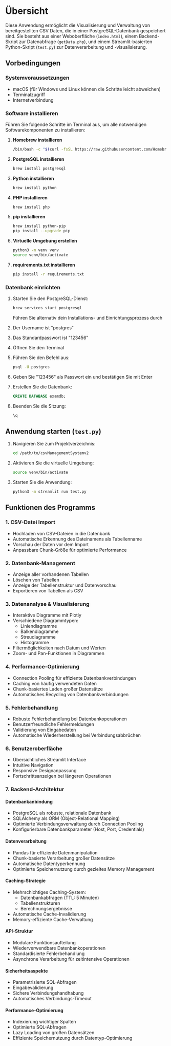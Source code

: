 # Übersicht

Diese Anwendung ermöglicht die Visualisierung und Verwaltung von bereitgestellten CSV Daten, die in einer PostgreSQL-Datenbank gespeichert sind. Sie besteht aus einer Weboberfläche (`index.html`), einem Backend-Skript zur Datenabfrage (`getData.php`), und einem Streamlit-basierten Python-Skript (`test.py`) zur Datenverarbeitung und -visualisierung.

## Vorbedingungen

### Systemvoraussetzungen

- macOS (für Windows und Linux können die Schritte leicht abweichen)
- Terminalzugriff
- Internetverbindung

### Software installieren

Führen Sie folgende Schritte im Terminal aus, um alle notwendigen Softwarekomponenten zu installieren:

1. **Homebrew installieren**  
   ```bash
   /bin/bash -c "$(curl -fsSL https://raw.githubusercontent.com/Homebrew/install/HEAD/install.sh)"
   ```

2. **PostgreSQL installieren**  
   ```bash
   brew install postgresql
   ```

3. **Python installieren**  
   ```bash
   brew install python
   ```

4. **PHP installieren**  
   ```bash
   brew install php
   ```

5. **pip installieren**  
   ```bash
   brew install python-pip
   pip install --upgrade pip
   ```

6. **Virtuelle Umgebung erstellen**  
   ```bash
   python3 -m venv venv
   source venv/bin/activate
   ```

7. **requirements.txt installieren**  
   ```bash
   pip install -r requirements.txt
   ```

### Datenbank einrichten

1. Starten Sie den PostgreSQL-Dienst:
   ```bash
   brew services start postgresql
   ```
   Führen Sie alternativ dein Installations- und Einrichtungsprozess durch

2. Der Username ist "postgres"
3. Das Standardpasswort ist "123456"
4. Öffnen Sie den Terminal
5. Führen Sie den Befehl aus:
   ```bash
   psql -U postgres
   ```
6. Geben Sie "123456" als Passwort ein und bestätigen Sie mit Enter
7. Erstellen Sie die Datenbank:
   ```sql
   CREATE DATABASE examdb;
   ```
8. Beenden Sie die Sitzung:
   ```sql
   \q
   ```

## Anwendung starten (`test.py`)

1. Navigieren Sie zum Projektverzeichnis:
   ```bash
   cd /path/to/csvManagementSystemv2
   ```
2. Aktivieren Sie die virtuelle Umgebung:
   ```bash
   source venv/bin/activate
   ```
3. Starten Sie die Anwendung:
   ```bash
   python3 -m streamlit run test.py
   ```

## Funktionen des Programms

### 1. CSV-Datei Import
- Hochladen von CSV-Dateien in die Datenbank
- Automatische Erkennung des Dateinamens als Tabellenname
- Vorschau der Daten vor dem Import
- Anpassbare Chunk-Größe für optimierte Performance

### 2. Datenbank-Management
- Anzeige aller vorhandenen Tabellen
- Löschen von Tabellen
- Anzeige der Tabellenstruktur und Datenvorschau
- Exportieren von Tabellen als CSV

### 3. Datenanalyse & Visualisierung
- Interaktive Diagramme mit Plotly
- Verschiedene Diagrammtypen:
  - Liniendiagramme
  - Balkendiagramme 
  - Streudiagramme
  - Histogramme
- Filtermöglichkeiten nach Datum und Werten
- Zoom- und Pan-Funktionen in Diagrammen

### 4. Performance-Optimierung
- Connection Pooling für effiziente Datenbankverbindungen
- Caching von häufig verwendeten Daten
- Chunk-basiertes Laden großer Datensätze
- Automatisches Recycling von Datenbankverbindungen

### 5. Fehlerbehandlung
- Robuste Fehlerbehandlung bei Datenbankoperationen
- Benutzerfreundliche Fehlermeldungen
- Validierung von Eingabedaten
- Automatische Wiederherstellung bei Verbindungsabbrüchen

### 6. Benutzeroberfläche
- Übersichtliches Streamlit Interface
- Intuitive Navigation
- Responsive Designanpassung
- Fortschrittsanzeigen bei längeren Operationen

### 7. Backend-Architektur

#### Datenbankanbindung
- PostgreSQL als robuste, relationale Datenbank
- SQLAlchemy als ORM (Object-Relational Mapping)
- Optimierte Verbindungsverwaltung durch Connection Pooling
- Konfigurierbare Datenbankparameter (Host, Port, Credentials)

#### Datenverarbeitung
- Pandas für effiziente Datenmanipulation
- Chunk-basierte Verarbeitung großer Datensätze
- Automatische Datentyperkennung
- Optimierte Speichernutzung durch gezieltes Memory Management

#### Caching-Strategie
- Mehrschichtiges Caching-System:
  - Datenbankabfragen (TTL: 5 Minuten)
  - Tabellenstrukturen
  - Berechnungsergebnisse
- Automatische Cache-Invalidierung
- Memory-effiziente Cache-Verwaltung

#### API-Struktur
- Modulare Funktionsaufteilung
- Wiederverwendbare Datenbankoperationen
- Standardisierte Fehlerbehandlung
- Asynchrone Verarbeitung für zeitintensive Operationen

#### Sicherheitsaspekte
- Parametrisierte SQL-Abfragen
- Eingabevalidierung
- Sichere Verbindungshandhabung
- Automatisches Verbindungs-Timeout

#### Performance-Optimierung
- Indexierung wichtiger Spalten
- Optimierte SQL-Abfragen
- Lazy Loading von großen Datensätzen
- Effiziente Speichernutzung durch Datentyp-Optimierung
